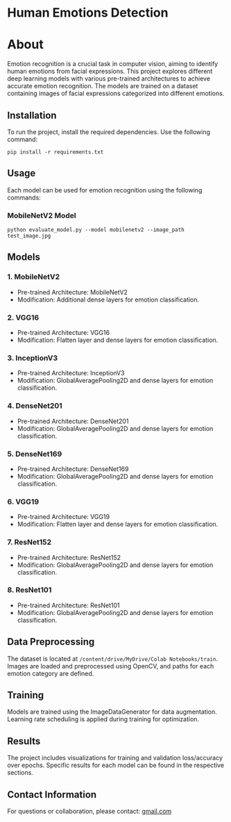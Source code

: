 # Human Emotions Detection
<!DOCTYPE html>
<html>

<head>
 
</head>
<body>

  <h1>About</h1>

  <p>Emotion recognition is a crucial task in computer vision, aiming to identify human emotions from facial expressions. This project explores different deep learning models  with various pre-trained architectures to achieve accurate emotion recognition. The models are trained on a dataset containing images of facial expressions categorized into different emotions. </p>

  <h2 id="installation">Installation</h2>

  <p>To run the project, install the required dependencies. Use the following command:</p>

  <pre><code>pip install -r requirements.txt</code></pre>

  <h2 id="usage">Usage</h2>

  <p>Each model can be used for emotion recognition using the following commands:</p>

  <!-- Repeat the following pattern for each model -->
  <h3>MobileNetV2 Model</h3>

  <pre><code>python evaluate_model.py --model mobilenetv2 --image_path test_image.jpg</code></pre>

  <!-- Repeat the above pattern for the other 7 models -->

  <h2 id="models">Models</h2>

  <!-- Model 1: MobileNetV2 -->
  <h3>1. MobileNetV2</h3>

  <ul>
    <li>Pre-trained Architecture: MobileNetV2</li>
    <li>Modification: Additional dense layers for emotion classification.</li>
  </ul>

  <!-- Model 2: VGG16 -->
  <h3>2. VGG16</h3>

  <ul>
    <li>Pre-trained Architecture: VGG16</li>
    <li>Modification: Flatten layer and dense layers for emotion classification.</li>
  </ul>

  <!-- Repeat this pattern for each of the other 6 models -->

  <!-- Include details for models 3 to 8 -->
  <!-- ...

  <!-- Model 3: InceptionV3 -->
  <h3>3. InceptionV3</h3>

  <ul>
    <li>Pre-trained Architecture: InceptionV3</li>
    <li>Modification: GlobalAveragePooling2D and dense layers for emotion classification.</li>
  </ul>

  <!-- Model 4: DenseNet201 -->
  <h3>4. DenseNet201</h3>

  <ul>
    <li>Pre-trained Architecture: DenseNet201</li>
    <li>Modification: GlobalAveragePooling2D and dense layers for emotion classification.</li>
  </ul>

  <!-- Model 5: DenseNet169 -->
  <h3>5. DenseNet169</h3>

  <ul>
    <li>Pre-trained Architecture: DenseNet169</li>
    <li>Modification: GlobalAveragePooling2D and dense layers for emotion classification.</li>
  </ul>

  <!-- Model 6: VGG19 -->
  <h3>6. VGG19</h3>

  <ul>
    <li>Pre-trained Architecture: VGG19</li>
    <li>Modification: Flatten layer and dense layers for emotion classification.</li>
  </ul>

  <!-- Model 7: ResNet152 -->
  <h3>7. ResNet152</h3>

  <ul>
    <li>Pre-trained Architecture: ResNet152</li>
    <li>Modification: GlobalAveragePooling2D and dense layers for emotion classification.</li>
  </ul>

  <!-- Model 8: ResNet101 -->
  <h3>8. ResNet101</h3>

  <ul>
    <li>Pre-trained Architecture: ResNet101</li>
    <li>Modification: GlobalAveragePooling2D and dense layers for emotion classification.</li>
  </ul>

  <!-- ... -->

  <h2 id="data-preprocessing">Data Preprocessing</h2>

  <p>The dataset is located at <code>/content/drive/MyDrive/Colab Notebooks/train</code>. Images are loaded and preprocessed using OpenCV, and paths for each emotion category are defined.</p>

  <h2 id="training">Training</h2>

  <p>Models are trained using the ImageDataGenerator for data augmentation. Learning rate scheduling is applied during training for optimization.</p>

  <h2 id="results">Results</h2>

  <p>The project includes visualizations for training and validation loss/accuracy over epochs. Specific results for each model can be found in the respective sections.</p>

  <h2 id="contact-information">Contact Information</h2>
  <p>For questions or collaboration, please contact: <a href="">gmail.com</a></p>

</body>

</html>
